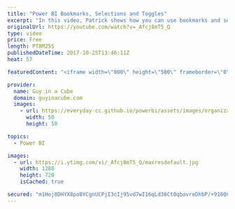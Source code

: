 ```yaml
---
title: "Power BI Bookmarks, Selections and Toggles"
excerpt: "In this video, Patrick shows how you can use bookmarks and selections to create interesting reports to show different aspects of your data. He also shows a very cool way to change between those selections that he picked up from one of his customers.  Bookmarks - https://powerbi.microsoft.com/en-us/documentation/powerbi-desktop-bookmarks/"
originalUrl: https://youtube.com/watch?v=_Afcj8mT5_Q
type: video
price: Free
length: PT8M25S
publishedDateTime: 2017-10-25T13:46:11Z
heat: 57

featuredContent: "<iframe width=\"800\" height=\"500\" frameborder=\"0\" src=\"https://www.youtube.com/embed/_Afcj8mT5_Q\" allow=\"accelerometer; autoplay; encrypted-media; gyroscope; picture-in-picture\" allowfullscreen></iframe>"

provider:
  name: Guy in a Cube
  domain: guyinacube.com
  images:
    - url: https://everyday-cc.github.io/powerbi/assets/images/organizations/guyinacube.com-50x50.jpg
      width: 50
      height: 50

topics:
  - Power BI

images:
  - url: https://i.ytimg.com/vi/_Afcj8mT5_Q/maxresdefault.jpg
    width: 1280
    height: 720
    isCached: true

secured: "m1Hoj8DHYX8po8YCgnUCPjI3cIj95vd7wI16qLd36Ct0qbovreDhbP/+916QCDKfv7FRmB480hJwOKt2OGs80iPy7BBWNVz6ciyWoP2oW+O8n6UoiNuabdCi75oxc8ooomrth+ZdNGZCNSmO5h2cSG/9rzbIlmtSt7XFSOOrAwtCMMiyTWpp7l1YP/dsH0RMZjOqOcVj065ueiAFM3NGqRfSdrgbc/02LPXmWuFps2XrX6cVGD34tdhLmu9V2CqTJYpmEJo32hxoJnIOvaifxneOOrk2r+RpiX49Lhp1z0vpabLfW72+zcSnCghVqMf6S+MZFSSkQDLk+Q8q2S18fWBTcA2chcxW78iiOsv3aXAImz5jHe3TaCJGBHaQILTV8MWlXylIAkPpHIz9iVfdDDRK5l8rETztog57TLfH6/j0ts19iq4a4vj8Rr2/vAZt;2Zwvk/YO2miJMNpaz2RPhQ=="
---
```


